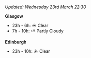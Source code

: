 *Updated: Wednesday 23rd March 22:30*

**Glasgow**

* 23h - 6h: :sunny: Clear
* 7h - 10h: :partly_sunny: Partly Cloudy

**Edinburgh**

* 23h - 10h: :sunny: Clear
